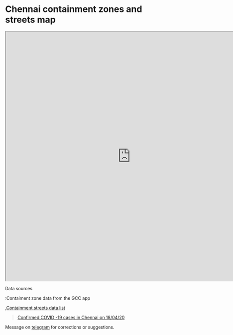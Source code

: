 <html>
<head>
</head>  
<body>

<h1>Chennai containment zones and streets map</h1>

<iframe src="https://www.google.co.in/maps/d/u/0/embed?mid=1cB9aB7wFszdzKCsBR45bZE6A6gxs3hIz" width="800" height="800"></iframe>

<p>Data sources</p>:Contaiment zone data from the GCC app</p>,<a href="https://imgur.com/a/RNyuJiz">Containment streets data list</a>



<blockquote class="imgur-embed-pub" lang="en" data-id="a/KiZTnez"  ><a href="//imgur.com/a/KiZTnez">Confirmed COVID -19 cases in Chennai on 18/04/20</a></blockquote><script async src="//s.imgur.com/min/embed.js" charset="utf-8"></script>

Message on <a href="https://t.me/elseasama">telegram</a> for corrections or suggestions.
</body>
</html>

